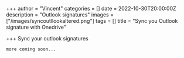 +++
author = "Vincent"
categories = []
date = 2022-10-30T20:00:00Z
description = "Outlook signatures"
images = ["/images/syncoutllookaltered.png"]
tags = []
title = "Sync you Outlook signature with Onedrive"

+++
Sync your outlook signatures

    more coming soon...